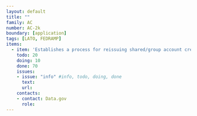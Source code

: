 ```yaml
---
layout: default
title: ""
family: AC
number: AC-2k
boundary: [application]
tags: [LATO, FEDRAMP]
items:
  - item: 'Establishes a process for reissuing shared/group account credentials (if deployed) when individuals are removed from the group.'
    todo: 20
    doing: 10
    done: 70   
    issues:
    - issue: "info" #info, todo, doing, done
      text:
      url:
    contacts:
    - contact: Data.gov
      role:
---
```

